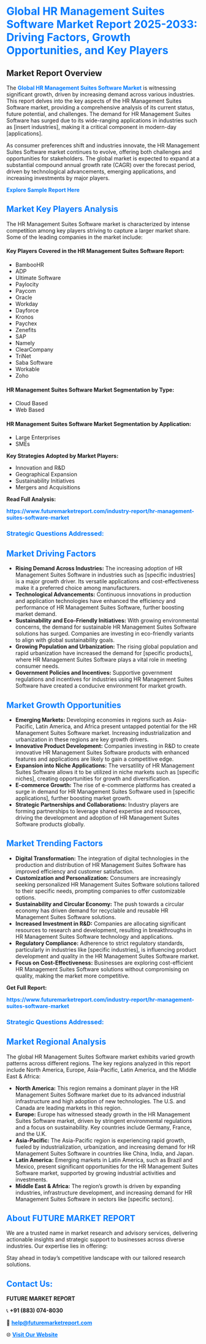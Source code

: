 <h1 style="color: #007BFF;">Global HR Management Suites Software Market Report 2025-2033: Driving Factors, Growth Opportunities, and Key Players</h1>

<section id="overview">
<h2>Market Report Overview</h2>
<p>The <a href="https://www.futuremarketreport.com/industry-report/hr-management-suites-software-market" style="color: #007BFF; text-decoration: none;"><strong>Global HR Management Suites Software Market</strong></a> is witnessing significant growth, driven by increasing demand across various industries. This report delves into the key aspects of the HR Management Suites Software market, providing a comprehensive analysis of its current status, future potential, and challenges. The demand for HR Management Suites Software has surged due to its wide-ranging applications in industries such as [insert industries], making it a critical component in modern-day [applications].</p>
<p>As consumer preferences shift and industries innovate, the HR Management Suites Software market continues to evolve, offering both challenges and opportunities for stakeholders. The global market is expected to expand at a substantial compound annual growth rate (CAGR) over the forecast period, driven by technological advancements, emerging applications, and increasing investments by major players.</p>
</section>

<section id="overview">
<p><a href="https://www.futuremarketreport.com/request-sample/reportId=41016" style="color: #007BFF; text-decoration: none;"><strong>Explore Sample Report Here</strong></a></p>
</section>

<section id="key-players">
<h2 style="color: #007BFF;">Market Key Players Analysis</h2>
<p>The HR Management Suites Software market is characterized by intense competition among key players striving to capture a larger market share. Some of the leading companies in the market include:</p>
<h4>Key Players Covered in the HR Management Suites Software Report:</h4>
<ul><li>BambooHR</li><li>ADP</li><li>Ultimate Software</li><li>Paylocity</li><li>Paycom</li><li>Oracle</li><li>Workday</li><li>Dayforce</li><li>Kronos</li><li>Paychex</li><li>Zenefits</li><li>SAP</li><li>Namely</li><li>ClearCompany</li><li>TriNet</li><li>Saba Software</li><li>Workable</li><li>Zoho</li></ul>
<h4>HR Management Suites Software Market Segmentation by Type:</h4>
<ul><li>Cloud Based</li><li>Web Based</li></ul>

<h4>HR Management Suites Software Market Segmentation by Application:</h4>
<ul><li>Large Enterprises</li><li>SMEs</li></ul>
<p><strong>Key Strategies Adopted by Market Players:</strong></p>
<ul>
<li>Innovation and R&D</li>
<li>Geographical Expansion</li>
<li>Sustainability Initiatives</li>
<li>Mergers and Acquisitions</li>
</ul>
</section>

<section>
<p><strong>Read Full Analysis: </strong></p><a href="https://www.futuremarketreport.com/industry-report/hr-management-suites-software-market" style="color: #007BFF; text-decoration: none;"><strong>https://www.futuremarketreport.com/industry-report/hr-management-suites-software-market</strong></a>
<h3 style="color: #007BFF;">Strategic Questions Addressed:</h3>
</section>

<section id="driving-factors">
<h2 style="color: #007BFF;">Market Driving Factors</h2>
<ul>
<li><strong>Rising Demand Across Industries:</strong> The increasing adoption of HR Management Suites Software in industries such as [specific industries] is a major growth driver. Its versatile applications and cost-effectiveness make it a preferred choice among manufacturers.</li>
<li><strong>Technological Advancements:</strong> Continuous innovations in production and application technologies have enhanced the efficiency and performance of HR Management Suites Software, further boosting market demand.</li>
<li><strong>Sustainability and Eco-Friendly Initiatives:</strong> With growing environmental concerns, the demand for sustainable HR Management Suites Software solutions has surged. Companies are investing in eco-friendly variants to align with global sustainability goals.</li>
<li><strong>Growing Population and Urbanization:</strong> The rising global population and rapid urbanization have increased the demand for [specific products], where HR Management Suites Software plays a vital role in meeting consumer needs.</li>
<li><strong>Government Policies and Incentives:</strong> Supportive government regulations and incentives for industries using HR Management Suites Software have created a conducive environment for market growth.</li>
</ul>
</section>

<section id="growth-opportunities">
<h2 style="color: #007BFF;">Market Growth Opportunities</h2>
<ul>
<li><strong>Emerging Markets:</strong> Developing economies in regions such as Asia-Pacific, Latin America, and Africa present untapped potential for the HR Management Suites Software market. Increasing industrialization and urbanization in these regions are key growth drivers.</li>
<li><strong>Innovative Product Development:</strong> Companies investing in R&D to create innovative HR Management Suites Software products with enhanced features and applications are likely to gain a competitive edge.</li>
<li><strong>Expansion into Niche Applications:</strong> The versatility of HR Management Suites Software allows it to be utilized in niche markets such as [specific niches], creating opportunities for growth and diversification.</li>
<li><strong>E-commerce Growth:</strong> The rise of e-commerce platforms has created a surge in demand for HR Management Suites Software used in [specific applications], further boosting market growth.</li>
<li><strong>Strategic Partnerships and Collaborations:</strong> Industry players are forming partnerships to leverage shared expertise and resources, driving the development and adoption of HR Management Suites Software products globally.</li>
</ul>
</section>

<section id="trending-factors">
<h2 style="color: #007BFF;">Market Trending Factors</h2>
<ul>
<li><strong>Digital Transformation:</strong> The integration of digital technologies in the production and distribution of HR Management Suites Software has improved efficiency and customer satisfaction.</li>
<li><strong>Customization and Personalization:</strong> Consumers are increasingly seeking personalized HR Management Suites Software solutions tailored to their specific needs, prompting companies to offer customizable options.</li>
<li><strong>Sustainability and Circular Economy:</strong> The push towards a circular economy has driven demand for recyclable and reusable HR Management Suites Software solutions.</li>
<li><strong>Increased Investment in R&D:</strong> Companies are allocating significant resources to research and development, resulting in breakthroughs in HR Management Suites Software technology and applications.</li>
<li><strong>Regulatory Compliance:</strong> Adherence to strict regulatory standards, particularly in industries like [specific industries], is influencing product development and quality in the HR Management Suites Software market.</li>
<li><strong>Focus on Cost-Effectiveness:</strong> Businesses are exploring cost-efficient HR Management Suites Software solutions without compromising on quality, making the market more competitive.</li>
</ul>
</section>

<section>
<p><strong>Get Full Report: </strong></p><a href="https://www.futuremarketreport.com/industry-report/hr-management-suites-software-market" style="color: #007BFF; text-decoration: none;"><strong>https://www.futuremarketreport.com/industry-report/hr-management-suites-software-market</strong></a>
<h3 style="color: #007BFF;">Strategic Questions Addressed:</h3>
</section>


<section id="regional-analysis">
<h2 style="color: #007BFF;">Market Regional Analysis</h2>
<p>The global HR Management Suites Software market exhibits varied growth patterns across different regions. The key regions analyzed in this report include North America, Europe, Asia-Pacific, Latin America, and the Middle East & Africa:</p>
<ul>
<li><strong>North America:</strong> This region remains a dominant player in the HR Management Suites Software market due to its advanced industrial infrastructure and high adoption of new technologies. The U.S. and Canada are leading markets in this region.</li>
<li><strong>Europe:</strong> Europe has witnessed steady growth in the HR Management Suites Software market, driven by stringent environmental regulations and a focus on sustainability. Key countries include Germany, France, and the U.K.</li>
<li><strong>Asia-Pacific:</strong> The Asia-Pacific region is experiencing rapid growth, fueled by industrialization, urbanization, and increasing demand for HR Management Suites Software in countries like China, India, and Japan.</li>
<li><strong>Latin America:</strong> Emerging markets in Latin America, such as Brazil and Mexico, present significant opportunities for the HR Management Suites Software market, supported by growing industrial activities and investments.</li>
<li><strong>Middle East & Africa:</strong> The region’s growth is driven by expanding industries, infrastructure development, and increasing demand for HR Management Suites Software in sectors like [specific sectors].</li>
</ul>
</section>

<footer>
<h2 style="color: #007BFF;">About FUTURE MARKET REPORT</h2>
<p>We are a trusted name in market research and advisory services, delivering actionable insights and strategic support to businesses across diverse industries. Our expertise lies in offering:</p>

<p>Stay ahead in today’s competitive landscape with our tailored research solutions.</p>

<h2 style="color: #007BFF;">Contact Us:</h2>
<p><strong>FUTURE MARKET REPORT</strong></p>
<p>📞 <strong>+91 (883) 074-8030</strong></p>
<p>📧 <strong><a href="mailto:help@futuremarketreport.com" style="color: #007BFF;">help@futuremarketreport.com</a></strong></p>
<p>🌐 <strong><a href="https://www.futuremarketreport.com/" style="color: #007BFF;">Visit Our Website</a></strong></p>
</footer>